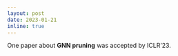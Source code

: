 ```yaml
---
layout: post
date: 2023-01-21
inline: true
---
```

One paper about **GNN pruning** was accepted by ICLR’23.